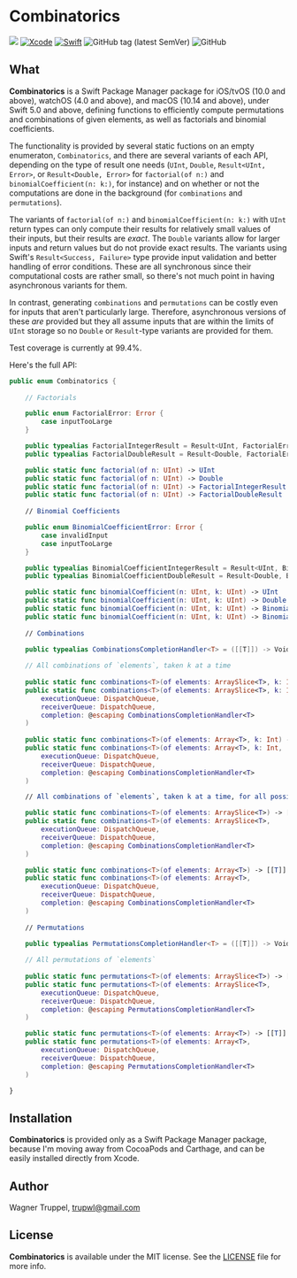 # Combinatorics
![](https://img.shields.io/badge/platforms-iOS%2010%20%7C%20tvOS%2010%20%7C%20watchOS%204%20%7C%20macOS%2010.14-red)
[![Xcode](https://img.shields.io/badge/Xcode-11-blueviolet.svg)](https://developer.apple.com/xcode)
[![Swift](https://img.shields.io/badge/Swift-5.0-orange.svg)](https://swift.org)
![GitHub tag (latest SemVer)](https://img.shields.io/github/v/tag/wltrup/Combinatorics)
![GitHub](https://img.shields.io/github/license/wltrup/Combinatorics)

## What

**Combinatorics** is a Swift Package Manager package for iOS/tvOS (10.0 and above), watchOS (4.0 and above), and macOS (10.14 and above), under Swift 5.0 and above,  defining functions to efficiently compute permutations and combinations of given elements, as well as factorials and binomial coefficients.

The functionality is provided by several static fuctions on an empty enumeraton, `Combinatorics`, and there are several variants of each API, depending on the type of result one needs (`UInt`, `Double`, `Result<UInt, Error>`, or `Result<Double, Error>` for `factorial(of n:)` and `binomialCoefficient(n: k:)`, for instance) and on whether or not the computations are done in the background (for `combinations` and `permutations`).

The variants of `factorial(of n:)` and `binomialCoefficient(n: k:)` with `UInt` return types can only compute their results for relatively small values of their inputs, but their results are *exact*. The `Double` variants allow for larger inputs and return values but do not provide exact results. The variants using Swift's `Result<Success, Failure>` type provide input validation and better handling of error conditions. These are all synchronous since their computational costs are rather small, so there's not much point in having asynchronous variants for them.

In contrast, generating `combinations` and `permutations` can be costly even for inputs that aren't particularly large. Therefore, asynchronous versions of these *are* provided but they all assume inputs that are within the limits of `UInt` storage so  no `Double` or `Result`-type variants are provided for them.

Test coverage is currently at 99.4%.

Here's the full API:
```swift
public enum Combinatorics {
    
    // Factorials

    public enum FactorialError: Error {
        case inputTooLarge
    }

    public typealias FactorialIntegerResult = Result<UInt, FactorialError>
    public typealias FactorialDoubleResult = Result<Double, FactorialError>

    public static func factorial(of n: UInt) -> UInt
    public static func factorial(of n: UInt) -> Double
    public static func factorial(of n: UInt) -> FactorialIntegerResult
    public static func factorial(of n: UInt) -> FactorialDoubleResult
    
    // Binomial Coefficients

    public enum BinomialCoefficientError: Error {
        case invalidInput
        case inputTooLarge
    }

    public typealias BinomialCoefficientIntegerResult = Result<UInt, BinomialCoefficientError>
    public typealias BinomialCoefficientDoubleResult = Result<Double, BinomialCoefficientError>

    public static func binomialCoefficient(n: UInt, k: UInt) -> UInt 
    public static func binomialCoefficient(n: UInt, k: UInt) -> Double 
    public static func binomialCoefficient(n: UInt, k: UInt) -> BinomialCoefficientIntegerResult 
    public static func binomialCoefficient(n: UInt, k: UInt) -> BinomialCoefficientDoubleResult 
    
    // Combinations
    
    public typealias CombinationsCompletionHandler<T> = ([[T]]) -> Void

    // All combinations of `elements`, taken k at a time
    
    public static func combinations<T>(of elements: ArraySlice<T>, k: Int) -> [[T]] 
    public static func combinations<T>(of elements: ArraySlice<T>, k: Int,
        executionQueue: DispatchQueue,
        receiverQueue: DispatchQueue,
        completion: @escaping CombinationsCompletionHandler<T>
    )
    
    public static func combinations<T>(of elements: Array<T>, k: Int) -> [[T]] 
    public static func combinations<T>(of elements: Array<T>, k: Int,
        executionQueue: DispatchQueue,
        receiverQueue: DispatchQueue,
        completion: @escaping CombinationsCompletionHandler<T>
    ) 

    // All combinations of `elements`, taken k at a time, for all possible values of k

    public static func combinations<T>(of elements: ArraySlice<T>) -> [[T]] 
    public static func combinations<T>(of elements: ArraySlice<T>,
        executionQueue: DispatchQueue,
        receiverQueue: DispatchQueue,
        completion: @escaping CombinationsCompletionHandler<T>
    ) 

    public static func combinations<T>(of elements: Array<T>) -> [[T]] 
    public static func combinations<T>(of elements: Array<T>,
        executionQueue: DispatchQueue,
        receiverQueue: DispatchQueue,
        completion: @escaping CombinationsCompletionHandler<T>
    )
    
    // Permutations

    public typealias PermutationsCompletionHandler<T> = ([[T]]) -> Void
    
    // All permutations of `elements`
    
    public static func permutations<T>(of elements: ArraySlice<T>) -> [[T]] 
    public static func permutations<T>(of elements: ArraySlice<T>,
        executionQueue: DispatchQueue,
        receiverQueue: DispatchQueue,
        completion: @escaping PermutationsCompletionHandler<T>
    ) 

    public static func permutations<T>(of elements: Array<T>) -> [[T]] 
    public static func permutations<T>(of elements: Array<T>,
        executionQueue: DispatchQueue,
        receiverQueue: DispatchQueue,
        completion: @escaping PermutationsCompletionHandler<T>
    ) 

}
```

## Installation

**Combinatorics** is provided only as a Swift Package Manager package, because I'm moving away from CocoaPods and Carthage, and can be easily installed directly from Xcode.

## Author

Wagner Truppel, trupwl@gmail.com

## License

**Combinatorics** is available under the MIT license. See the [LICENSE](./LICENSE) file for more info.
